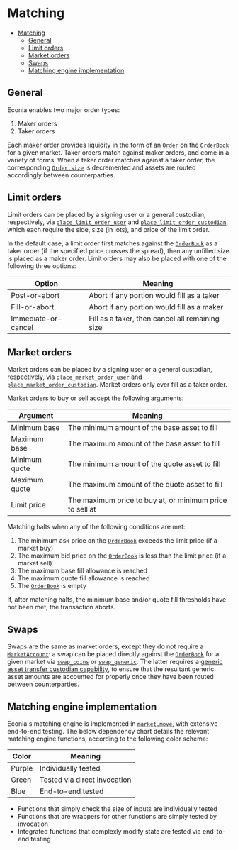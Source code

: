 # Matching

- [Matching](#matching)
  - [General](#general)
  - [Limit orders](#limit-orders)
  - [Market orders](#market-orders)
  - [Swaps](#swaps)
  - [Matching engine implementation](#matching-engine-implementation)

## General

Econia enables two major order types:

1. Maker orders
1. Taker orders

Each maker order provides liquidity in the form of an [`Order`](../../../src/move/econia/build/Econia/docs/market.md#0xc0deb00c_market_Order) on the [`OrderBook`](../../../src/move/econia/build/Econia/docs/market.md#0xc0deb00c_market_OrderBook) for a given market.
Taker orders match against maker orders, and come in a variety of forms.
When a taker order matches against a taker order, the corresponding [`Order.size`](../../../src/move/econia/build/Econia/docs/market.md#0xc0deb00c_market_Order) is decremented and assets are routed accordingly between counterparties.

## Limit orders

Limit orders can be placed by a signing user or a general custodian, respectively, via
[`place_limit_order_user`](../../../src/move/econia/build/Econia/docs/market.md#0xc0deb00c_market_place_limit_order_user) and [`place_limit_order_custodian`](../../../src/move/econia/build/Econia/docs/market.md#0xc0deb00c_market_place_limit_order_custodian), which each require the side, size (in lots), and price of the limit order.

In the default case, a limit order first matches against the [`OrderBook`](../../../src/move/econia/build/Econia/docs/market.md#0xc0deb00c_market_OrderBook) as a taker order (if the specified price crosses the spread), then any unfilled size is placed as a maker order.
Limit orders may also be placed with one of the following three options:

| Option              | Meaning                                         |
|---------------------|-------------------------------------------------|
| Post-or-abort       | Abort if any portion would fill as a taker      |
| Fill-or-abort       | Abort if any portion would fill as a maker      |
| Immediate-or-cancel | Fill as a taker, then cancel all remaining size |

## Market orders

Market orders can be placed by a signing user or a general custodian, respectively, via
[`place_market_order_user`](../../../src/move/econia/build/Econia/docs/market.md#0xc0deb00c_market_place_market_order_user) and [`place_market_order_custodian`](../../../src/move/econia/build/Econia/docs/market.md#0xc0deb00c_market_place_market_order_custodian).
Market orders only ever fill as a taker order.

Market orders to buy or sell accept the following arguments:

| Argument      | Meaning                                                  |
|---------------|----------------------------------------------------------|
| Minimum base  | The minimum amount of the base asset to fill             |
| Maximum base  | The maximum amount of the base asset to fill             |
| Minimum quote | The minimum amount of the quote asset to fill            |
| Maximum quote | The maximum amount of the quote asset to fill            |
| Limit price   | The maximum price to buy at, or minimum price to sell at |

Matching halts when any of the following conditions are met:

1. The minimum ask price on the [`OrderBook`](../../../src/move/econia/build/Econia/docs/market.md#0xc0deb00c_market_OrderBook) exceeds the limit price (if a market buy)
1. The maximum bid price on the [`OrderBook`](../../../src/move/econia/build/Econia/docs/market.md#0xc0deb00c_market_OrderBook) is less than the limit price (if a market sell)
1. The maximum base fill allowance is reached
1. The maximum quote fill allowance is reached
1. The [`OrderBook`](../../../src/move/econia/build/Econia/docs/market.md#0xc0deb00c_market_OrderBook) is empty

If, after matching halts, the minimum base and/or quote fill thresholds have not been met, the transaction aborts.

## Swaps

Swaps are the same as market orders, except they do not require a [`MarketAccount`](../../../src/move/econia/build/Econia/docs/user.md#0xc0deb00c_user_MarketAccount):
a swap can be placed directly against the [`OrderBook`](../../../src/move/econia/build/Econia/docs/market.md#0xc0deb00c_market_OrderBook) for a given market via [`swap_coins`](../../../src/move/econia/build/Econia/docs/market.md#0xc0deb00c_market_swap_coins) or [`swap_generic`](../../../src/move/econia/build/Econia/docs/market.md#0xc0deb00c_market_swap_generic).
The latter requires a [generic asset transfer custodian capability](registry.md#asset-types), to ensure that the resultant generic asset amounts are accounted for properly once they have been routed between counterparties.

## Matching engine implementation

Econia's matching engine is implemented in [`market.move`](../../../src/move/econia/build/Econia/docs/market.md), with extensive end-to-end testing.
The below dependency chart details the relevant matching engine functions, according to the following color schema:

| Color  | Meaning                      |
|--------|------------------------------|
| Purple | Individually tested          |
| Green  | Tested via direct invocation |
| Blue   | End-to-end tested            |

* Functions that simply check the size of inputs are individually tested
* Functions that are wrappers for other functions are simply tested by invocation
* Integrated functions that complexly modify state are tested via end-to-end testing
